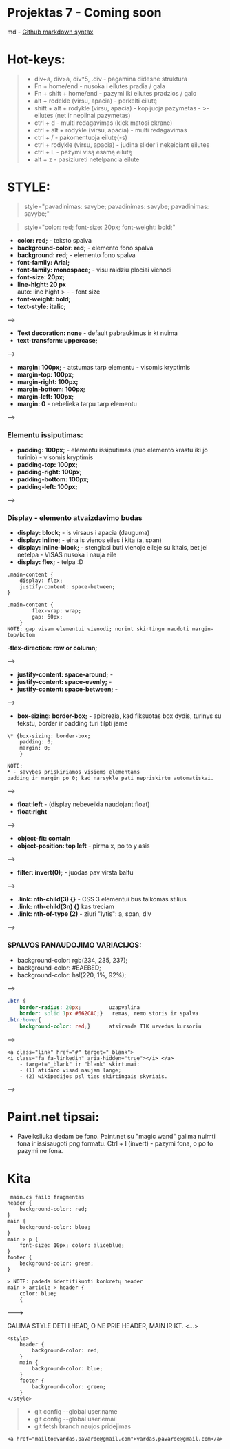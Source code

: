 # Projektas 7 - Coming soon

md - [Github markdown syntax](https://docs.github.com/en/get-started/writing-on-github/getting-started-with-writing-and-formatting-on-github/basic-writing-and-formatting-syntax)



# Hot-keys:
>- div+a, div>a, div*5, .div - pagamina didesne struktura
>- Fn + home/end - nusoka i eilutes pradia / gala
>- Fn + shift + home/end - pazymi iki eilutes pradzios / galo
>- alt + rodekle (virsu, apacia) - perkelti eilutę
>- shift + alt + rodykle (virsu, apacia) - kopijuoja pazymetas - >- eilutes (net ir nepilnai pazymetas)
>- ctrl + d - multi redagavimas (kiek matosi ekrane)
>- ctrl + alt + rodykle (virsu, apacia) - multi redagavimas
>- ctrl + / - pakomentuoja eilutę(-s)
>- ctrl + rodykle (virsu, apacia) - judina slider'i nekeiciant eilutes
>- ctrl + L - pažymi visą esamą eilutę
>- alt + z - pasiziureti netelpancia eilute


# STYLE:
> style="pavadinimas: savybe; pavadinimas: savybe; pavadinimas: savybe;"

> style="color: red; font-size: 20px; font-weight: bold;"

- **color: red;**  -                  teksto spalva
- **background-color: red;** -         elemento fono spalva
- **background: red;** -                elemento fono spalva
- **font-family: Arial;** 
- **font-family: monospace;** -         visu raidziu plociai vienodi
- **font-size: 20px;**
- **line-hight: 20 px**             
auto: line hight > - - font size
- **font-weight: bold;**
- **text-style: italic;**

-->

- **Text decoration: none**    -          default pabraukimus ir kt nuima
- **text-transform: uppercase;**

-->

- **margin: 100px;** -                  atstumas tarp elementu - visomis kryptimis
- **margin-top: 100px;** 
- **margin-right: 100px;** 
- **margin-bottom: 100px;**
- **margin-left: 100px;**
- **margin: 0** -                       nebelieka tarpu tarp elementu

-->
### Elementu issiputimas: 
- **padding: 100px;** -                elementu issiputimas (nuo elemento krastu iki jo turinio) - visomis kryptimis
- **padding-top: 100px;**
- **padding-right: 100px;**
- **padding-bottom: 100px;**
- **padding-left: 100px;**

-->

### Display - elemento atvaizdavimo budas
- **display: block;** -             is virsaus i apacia (dauguma)
- **display: inline;** -            eina is vienos eiles i kita (a, span)
- **display: inline-block;** -      stengiasi buti vienoje eileje su kitais, bet jei netelpa - VISAS nusoka i nauja eile
- **display: flex;** -             telpa :D
```
.main-content {
    display: flex;
    justify-content: space-between;
}
```
```
.main-content {
        flex-wrap: wrap;
        gap: 60px;  
    }
NOTE: gap visam elementui vienodi; norint skirtingu naudoti margin-top/botom
```

-**flex-direction: row or column;**

-->
- **justify-content: space-around;** - 
- **justify-content: space-evenly;** - 
- **justify-content: space-between;** - 

-->

- **box-sizing: border-box;** - apibrezia, kad fiksuotas box dydis, turinys su tekstu, border ir padding turi tilpti jame

```
\* {box-sizing: border-box;
    padding: 0;
    margin: 0;
    }

NOTE:
* - savybes priskiriamos visiems elementams
padding ir margin po 0; kad narsykle pati nepriskirtu automatiskai.
```

-->

- **float:left** - (display nebeveikia naudojant float)
- **float:right**

-->

- **object-fit: contain**
- **object-position: top left** -     pirma x, po to y asis

-->

- **filter: invert(0);** -            juodas pav virsta baltu

-->

- **.link: nth-child(3) {}** -   CSS 3 elementui bus taikomas stilius
- **.link: nth-child(3n) {}**   kas treciam
- **.link: nth-of-type (2)** -   ziuri "lytis": a, span, div

-->

### SPALVOS PANAUDOJIMO VARIACIJOS:
- background-color: rgb(234, 235, 237);
- background-color: #EAEBED;
- background-color: hsl(220, 1%, 92%);

-->
```CSS
.btn {
    border-radius: 20px;         uzapvalina
    border: solid 1px #662C8C;}   remas, remo storis ir spalva
.btn:hover{
    background-color: red;}      atsiranda TIK uzvedus kursoriu
```
-->

```
<a class="link" href="#" target="_blank">
<i class="fa fa-linkedin" aria-hidden="true"></i> </a>
    - target="_blank" ir "blank" skirtumai:
    - (1) atidaro visad naujam lange; 
    - (2) wikipedijos psl ties skirtingais skyriais.
```
 -->
# Paint.net tipsai:
 - Paveiksliuka dedam be fono. Paint.net su "magic wand" galima nuimti fona ir issisaugoti png formatu.  Ctrl + I (invert) - pazymi fona, o po to pazymi ne fona.


# Kita
```
 main.cs failo fragmentas
header {
    background-color: red;
}
main {
    background-color: blue; 
}
main > p {
    font-size: 10px; color: aliceblue;
}
footer {
    background-color: green;
}

> NOTE: padeda identifikuoti konkretų header
main > article > header {
    color: blue;
    {      
```
---> 
<!DOCTYPE html>  GALIMA STYLE DETI I HEAD, O NE PRIE HEADER, MAIN IR KT.
<html lang="en">
<head>
    <...>

    <style>
        header {
            background-color: red;
        }
        main {
            background-color: blue;
        }
        footer {
            background-color: green;
        }
    </style>
</head> 


>- git config --global user.name
>- git config --global user.email
>- git fetsh    branch naujos pridejimas
```
<a href="mailto:vardas.pavarde@gmail.com">vardas.pavarde@gmail.com</a>
```